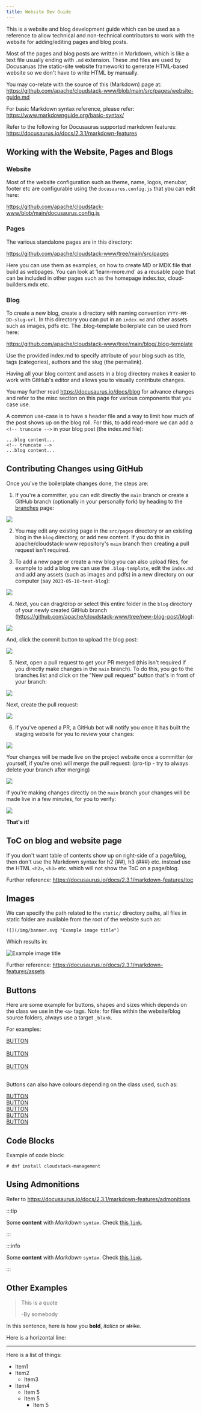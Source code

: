 ```yaml
---
title: Website Dev Guide
---
```


This is a website and blog development guide which can be used as a reference to
allow technical and non-technical contributors to work with the website for
adding/editing pages and blog posts.

Most of the pages and blog posts are written in Markdown, which is like a text
file usually ending with `.md` extension. These .md files are used by Docusaruas
(the static-site website framework) to generate HTML-based website so we don't
have to write HTML by manually.

You may co-relate with the source of this (Markdown) page at:
https://github.com/apache/cloudstack-www/blob/main/src/pages/website-guide.md

For basic Markdown syntax reference, please refer:
https://www.markdownguide.org/basic-syntax/

Refer to the following for Docusauras supported markdown features:
https://docusaurus.io/docs/2.3.1/markdown-features

## Working with the Website, Pages and Blogs

### Website

Most of the website configuration such as theme, name, logos, menubar, footer
etc are configurable using the `docusaurus.config.js` that you can edit here:

https://github.com/apache/cloudstack-www/blob/main/docusaurus.config.js

### Pages

The various standalone pages are in this directory:

https://github.com/apache/cloudstack-www/tree/main/src/pages

Here you can use them as examples, on how to create MD or MDX file that build
as webpages. You can look at 'learn-more.md' as a reusable page that can be
included in other pages such as the homepage index.tsx, cloud-builders.mdx etc.

### Blog

To create a new blog, create a directory with naming convention
`YYYY-MM-DD-slug-url`. In this directory you can put in an `index.md` and other
assets such as images, pdfs etc. The .blog-template boilerplate can be used from
here:

https://github.com/apache/cloudstack-www/tree/main/blog/.blog-template

Use the provided index.md to specify attribute of your blog such as title, tags
(categories), authors and the slug (the permalink).

Having all your blog content and assets in a blog directory makes it easier to
work with GitHub's editor and allows you to visually contribute changes.

You may further read https://docusaurus.io/docs/blog for advance changes and
refer to the misc section on this page for various components that you case use.

A common use-case is to have a header file and a way to limit how much of the
post shows up on the blog roll. For this, to add read-more we can add a `<!--
truncate -->` in your blog post (the index.md file):

```
...blog content...
<!-- truncate -->
...blog content...
```

## Contributing Changes using GitHub

Once you've the boilerplate changes done, the steps are:

1. If you're a committer, you can edit directly the `main` branch or create a
GitHub branch (optionally in your personally fork) by heading to the
[branches](https://github.com/apache/cloudstack-www/branches) page:

![](new-branch.png)

2. You may edit any existing page in the `src/pages` directory or an existing
blog in the `blog` directory, or add new content. If you do this in
apache/cloudstack-www repository's `main` branch then creating a pull request
isn't required.

3. To add a new page or create a new blog you can also upload files, for example to
add a blog we can use the `.blog-template`, edit the `index.md` and add any
assets (such as images and pdfs) in a new directory on our computer (say
`2023-05-10-test-blog`):

![](new-blog-dir.png)

4. Next, you can drag/drop or select this entire folder in the `blog` directory
of your newly created GitHub branch
(https://github.com/apache/cloudstack-www/tree/new-blog-post/blog):

![](blog-dir.png)

And, click the commit button to upload the blog post:

![](github-commit-blog.png)

5. Next, open a pull request to get your PR merged (this isn't required if
you directly make changes in the `main` branch). To do this, you go to the
branches list and click on the "New pull request" button that's in front of your
branch:

![](new-pr.png)

Next, create the pull request:

![](open-pr.png)

6. If you've opened a PR, a GitHub bot will notify you once it has built the
staging website for you to review your changes:

![](github-bot.png)

Your changes will be made live on the project website once a committer (or
yourself, if you're one) will merge the pull request: (pro-tip - try to always
delete your branch after merging)

![](pr-merged.png)

If you're making changes directly on the `main` branch your changes will be made
live in a few minutes, for you to verify:

![](test-blog.png)

**That's it!**

## ToC on blog and website page

If you don't want table of contents show up on right-side of a page/blog, then
don't use the Markdown syntax for h2 (##), h3 (###) etc. instead use the HTML
`<h2>`, `<h3>` etc. which will not show the ToC on a page/blog.

Further reference: https://docusaurus.io/docs/2.3.1/markdown-features/toc

## Images

We can specify the path related to the `static/` directory paths, all files
in static folder are available from the root of the website such as:

```
![](/img/banner.svg "Example image title")
```

Which results in:

![](/img/banner.svg "Example image title")

Further reference: https://docusaurus.io/docs/2.3.1/markdown-features/assets

## Buttons

Here are some example for buttons, shapes and sizes which depends on the class
we use in the `<a>` tags. Note: for files within the website/blog source
folders, always use a target `_blank`.

For examples:

<a class="button button--primary button--sm" href="https://cloudstack.apache.org/" target="_blank">BUTTON</a>
<br/>
<br/>
<a class="button button--primary" href="https://cloudstack.apache.org/" target="_blank">BUTTON</a>
<br/>
<br/>
<a class="button button--primary button--lg" href="https://cloudstack.apache.org/" target="_blank">BUTTON</a>
<br/>
<br/>

Buttons can also have colours depending on the class used, such as:

<a class="button button--secondary" href="https://cloudstack.apache.org/" target="_blank">BUTTON</a>
<br/>
<a class="button button--info" href="https://cloudstack.apache.org/" target="_blank">BUTTON</a>
<br/>
<a class="button button--success" href="https://cloudstack.apache.org/" target="_blank">BUTTON</a>
<br/>
<a class="button button--warning" href="https://cloudstack.apache.org/" target="_blank">BUTTON</a>
<br/>
<a class="button button--danger" href="https://cloudstack.apache.org/" target="_blank">BUTTON</a>

## Code Blocks

Example of code block:

```
# dnf install cloudstack-management
```

## Using Admonitions

Refer to https://docusaurus.io/docs/2.3.1/markdown-features/admonitions


:::tip

Some **content** with _Markdown_ `syntax`. Check [this `link`](#).

:::

:::info

Some **content** with _Markdown_ `syntax`. Check [this `link`](#).

:::

## Other Examples

> This is a quote
>
> -By somebody

In this sentence, here is how you **bold**, *italics* or  ~~strike~~.

Here is a horizontal line:

***

Here is a list of things:
- Item1
- Item2
  - Item3
- Item4
  - Item 5
  - Item 5
    - Item 5
